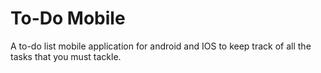 

# To-Do Mobile 



A to-do list mobile application for android and IOS to keep track of all the tasks that you must tackle.
